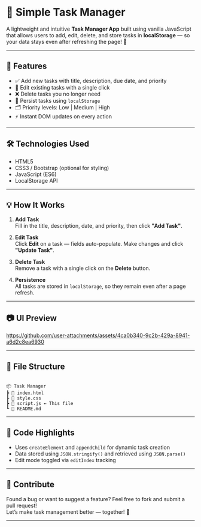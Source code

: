 
# 📝 Simple Task Manager

A lightweight and intuitive **Task Manager App** built using vanilla JavaScript that allows users to add, edit, delete, and store tasks in **localStorage** — so your data stays even after refreshing the page! 🚀

---

## 📌 Features

- ✅ Add new tasks with title, description, due date, and priority
- 🔁 Edit existing tasks with a single click
- ❌ Delete tasks you no longer need
- 💾 Persist tasks using `localStorage`
- 🗂️ Priority levels: Low | Medium | High
- ⚡ Instant DOM updates on every action

---

## 🛠️ Technologies Used

- HTML5
- CSS3 / Bootstrap (optional for styling)
- JavaScript (ES6)
- LocalStorage API

---

## 💡 How It Works

1. **Add Task**  
   Fill in the title, description, date, and priority, then click **"Add Task"**.

2. **Edit Task**  
   Click **Edit** on a task — fields auto-populate. Make changes and click **"Update Task"**.

3. **Delete Task**  
   Remove a task with a single click on the **Delete** button.

4. **Persistence**  
   All tasks are stored in `localStorage`, so they remain even after a page refresh.

---

## 📷 UI Preview 



https://github.com/user-attachments/assets/4ca0b340-9c2b-429a-8941-a6d2c8ea6930


---

## 📁 File Structure

```

📦 Task Manager
┣ 📄 index.html
┣ 📄 style.css
┣ 📄 script.js ← This file
┗ 📄 README.md

```

---

## 🧠 Code Highlights

- Uses `createElement` and `appendChild` for dynamic task creation  
- Data stored using `JSON.stringify()` and retrieved using `JSON.parse()`  
- Edit mode toggled via `editIndex` tracking

---



## 🙌 Contribute

Found a bug or want to suggest a feature? Feel free to fork and submit a pull request!  
Let’s make task management better — together! 🤝

---

